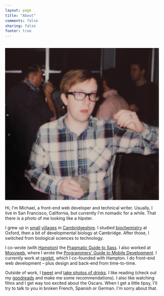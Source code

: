 ```yaml
---
layout: page
title: "About"
comments: false
sharing: false
footer: true
---
```



<br/>
<div class="profile">
  <img src="/images/me.jpg">
</div>

Hi, I'm Michael, a front-end web developer and technical writer. Usually, I live in San Francisco, California, but currently I'm nomadic for a while. That there is a photo of me looking like a hipster.

I grew up in [small](http://en.wikipedia.org/wiki/Bluntisham) [villages](http://en.wikipedia.org/wiki/Swavesey) in [Cambridgeshire](http://en.wikipedia.org/wiki/Cambridgeshire). I studied [biochemistry](http://en.wikipedia.org/wiki/Biochemistry) at Oxford, then a bit of developmental biology at Cambridge. After those, I switched from biological sciences to technology. 

I co-wrote (with [Hampton](http://twitter.com/hcatlin)) the [Pragmatic Guide to Sass](http://pragprog.com/book/pg_sass/pragmatic-guide-to-sass). I also worked at [Moovweb](http://moovweb.com), where I wrote the [Programmers' Guide to Mobile Development](http://books.google.com/books/about/The_Moovweb_Platform.html?id=5R8ynwEACAAJ). I currently work at [rarebit](http://teamrarebit.com), which I co-founded with Hampton. I do front-end web development – plus design and back-end from time-to-time.

Outside of work, I [tweet](http://twitter.com/malrase) and [take photos of drinks](http://instagram.com/malrase). I like reading (check out my [goodreads](https://www.goodreads.com/user/show/6233721-michael-lintorn-catlin) and make me some recommendations). I also like watching films and I get way too excited about the Oscars. When I get a little tipsy, I'll try to talk to you in broken French, Spanish or German. I'm sorry about that. 